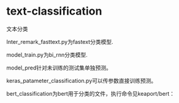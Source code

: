 # text-classification
文本分类

Inter_remark_fasttext.py为fastext分类模型.

model_train.py为bi_rnn分类模型. 

model_pred针对未训练的测试集单独预测。

keras_patameter_classification.py可以传参数直接训练预测。

bert_classification为bert用于分类的文件，执行命令见keaport/bert：

